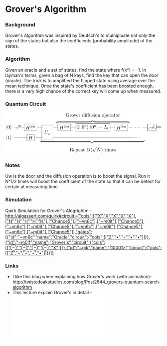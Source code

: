 # Grover's Algorithm

### Background
Grover's Algorithm was inspired by Deutsch's to mulnipluate not only the sign of the states but also the coefficients (probability amplitude) of the states.

### Algorithm
Given an oracle and a set of states, find the state where f(x*) = -1. In layman's terms, given a bag of N keys, find the key that can open the door (oracle).
The trick is to amplified the flipped state using average over the mean technique. Once the state's coefficient has been boosted enough, there is a very high chance of the correct key will come up when measured.

### Quantum Circuit
![alt text](resources/1000px-Grovers_algorithm.svg.png)


### Notes
Uw is the door and the diffusion operation is to boost the signal. Run it N^1/2 times will boost the coefficient of the state so that it can be detect for certain at measuring time.

### Simulation
Quirk Simulation for Grover's Alogrightm - http://algassert.com/quirk#circuit={"cols":[["X","X","X","X","X"],["H","H","H","H","H"],["Chance5"],["~vn6c"],["~m0if"],["Chance5"],["~vn6c"],["~m0if"],["Chance5"],["~vn6c"],["~m0if"],["Chance5"],["~vn6c"],["~m0if"],["Chance5"]],"gates":[{"id":"~vn6c","name":"Oracle","circuit":{"cols":[["Z","•","◦","•","•"]]}},{"id":"~m0if","name":"Grover's","circuit":{"cols":[["⊖","⊖","⊖","⊖","X"]]}},{"id":"~gik","name":"|10001>","circuit":{"cols":[["Z","◦","◦","◦","•"]]}}]}

### Links
- I like this blog when explaining how Grover's work (with animation)- http://twistedoakstudios.com/blog/Post2644_grovers-quantum-search-algorithm
- This lecture explain Grover's in detail - ![Lecture](resources/Grovers.pdf)
